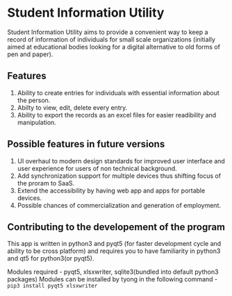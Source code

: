 # Student Information Utility
Student Information Utility aims to provide a convenient way to keep a record of information of individuals for small scale organizations (initially aimed at educational bodies looking for a digital alternative to old forms of pen and paper).
## Features
1.  Ability to create entries for individuals with essential information about the person.
2.  Abilty to view, edit, delete every entry.
3.  Ability to export the records as an excel files for easier readibility and manipulation.

## Possible features in future versions
1.  UI overhaul to modern design standards for improved user interface and user experience for users of non technical background.
2.  Add synchronization support for multiple devices thus shifting focus of the proram to SaaS.
3.  Extend the accessibility by having web app and apps for portable devices.  
4.  Possible chances of commercialization and generation of employment.

## Contributing to the developement of the program 
This app is written in python3 and pyqt5 (for faster development cycle and ability to be cross platform) and requires you to have familiarity in python3 and qt5 for python3(or pyqt5).

Modules required - pyqt5, xlsxwriter, sqlite3(bundled into default python3 packages)
Modules can be installed by tyong in the following command - ```pip3 install pyqt5 xlsxwriter```
